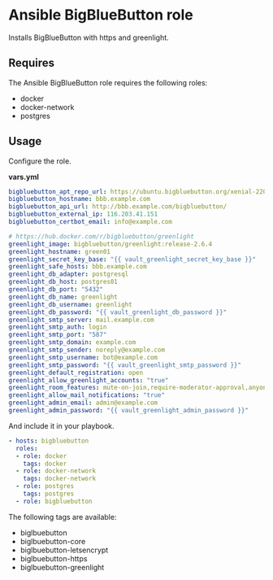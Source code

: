 # Ansible BigBlueButton role

Installs BigBlueButton with https and greenlight.

## Requires

The Ansible BigBlueButton role requires the following roles:

* docker
* docker-network
* postgres

## Usage

Configure the role.

**vars.yml**

```yml
bigbluebutton_apt_repo_url: https://ubuntu.bigbluebutton.org/xenial-220/
bigbluebutton_hostname: bbb.example.com
bigbluebutton_api_url: http://bbb.example.com/bigbluebutton/
bigbluebutton_external_ip: 116.203.41.151
bigbluebutton_certbot_email: info@example.com

# https://hub.docker.com/r/bigbluebutton/greenlight
greenlight_image: bigbluebutton/greenlight:release-2.6.4
greenlight_hostname: green01
greenlight_secret_key_base: "{{ vault_greenlight_secret_key_base }}"
greenlight_safe_hosts: bbb.example.com
greenlight_db_adapter: postgresql
greenlight_db_host: postgres01
greenlight_db_port: "5432"
greenlight_db_name: greenlight
greenlight_db_username: greenlight
greenlight_db_password: "{{ vault_greenlight_db_password }}"
greenlight_smtp_server: mail.example.com
greenlight_smtp_auth: login
greenlight_smtp_port: "587"
greenlight_smtp_domain: example.com
greenlight_smtp_sender: noreply@example.com
greenlight_smtp_username: bot@example.com
greenlight_smtp_password: "{{ vault_greenlight_smtp_password }}"
greenlight_default_registration: open
greenlight_allow_greenlight_accounts: "true"
greenlight_room_features: mute-on-join,require-moderator-approval,anyone-can-start,all-join-moderator
greenlight_allow_mail_notifications: "true"
greenlight_admin_email: admin@example.com
greenlight_admin_password: "{{ vault_greenlight_admin_password }}"
```

And include it in your playbook.

```yml
- hosts: bigbluebutton
  roles:
  - role: docker
    tags: docker
  - role: docker-network
    tags: docker-network
  - role: postgres
    tags: postgres
  - role: bigbluebutton
```

The following tags are available:

* biglbuebutton
* biglbuebutton-core
* biglbuebutton-letsencrypt
* biglbuebutton-https
* biglbuebutton-greenlight